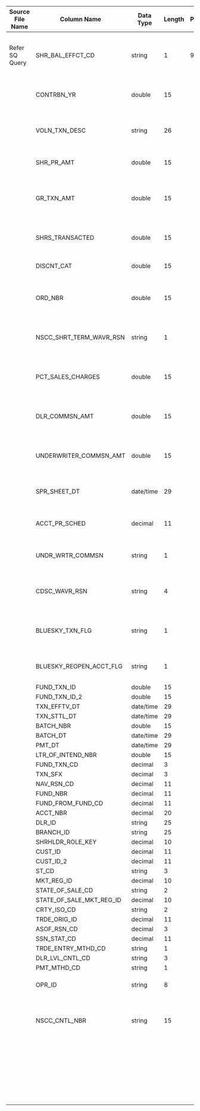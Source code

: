 |	Source File Name	|	Column Name	|	Data Type	|	Length	|	Precision	|	Nullable	|	PK	|	BK	|		|		|		|		|	Target Table Name	|	Column Name	|	Data Type	|	Length	|	Nullable	|	PK	|
|	---	|	---	|	---	|	---	|	---	|	---	|	---	|	---	|	---	|	---	|	---	|	---	|	---	|	---	|	---	|	---	|	---	|	---	|
|	Refer SQ Query	|	SHR_BAL_EFFCT_CD	|	string	|	1	|	9	|		|		|	Seq Number	|		|		|		|	Table: HDM.FUND_TRANS_HIST<br>Condition: FUND_TXN_ID = in_FUND_TXN_ID AND FUND_TXN_ID_2 = in_FUND_TXN_ID_2<br>	|	FUND_TRANS_HIST	|	TXN_HIST_KEY	|	"number(p,s)"	|	10	|		|	Y	|
|		|	CONTRBN_YR	|	double	|	15	|		|		|		|		|		|	Table: HDM.TRANSACTION_TYPE<br>Condition: TXN_SFX_CD = IN_TXN_SFX_CD AND TXN_CD = IN_TXN_CD<br>output Column: TXN_TYPE_KEY<br>	|		|		|		|	TXN_TYPE_KEY	|	"number(p,s)"	|	10	|		|	Y	|
|		|	VOLN_TXN_DESC	|	string	|	26	|		|		|		|		|		|	Table: HDM.REGION<br>Condition: ST_CD = IN_ST_CD AND MKTG_REG_ID = IN_MKTG_REG_ID AND CRTY_CD = IN_CRTY_CD<br>output Column:REG_KEY<br>	|		|		|		|	REG_KEY	|	"number(p,s)"	|	10	|		|	Y	|
|		|	SHR_PR_AMT	|	double	|	15	|		|		|		|		|		|	Table: HDM.DEALER<br>Condition: DLR_ID = IN_DLR_ID<br>output ColumnDLR_KEY<br>	|		|		|		|	DLR_KEY	|	"number(p,s)"	|	10	|		|	Y	|
|		|	GR_TXN_AMT	|	double	|	15	|		|		|		|		|		|	Table:HDM.SHAREHOLDER<br>Condition: CUST_IDNFCN_NBR = IN_CUST_IDNFCN_NBR AND CUST_IDNFCN_NBR_2 = IN_CUST_IDNFCN_NBR_2<br>output Column:SHRHLDR_KEY<br>	|		|		|		|	SHRHLDR_KEY	|	"number(p,s)"	|	10	|		|	Y	|
|		|	SHRS_TRANSACTED	|	double	|	15	|		|		|		|		|		|	Table:HDM.ACCOUNT<br>Condition: ACCT_NBR = IN_ACCT_NBR AND FUND_NBR = IN_FUND_NBR<br>output Column:ACCT_KEY<br>	|		|		|		|	ACCT_KEY	|	"number(p,s)"	|	10	|		|	Y	|
|		|	DISCNT_CAT	|	double	|	15	|		|		|		|		|		|	Table:HDM.FUND<br>Condition: FUND_NBR = IN_FUND_NBR<br>output Column:FUND_KEY<br>	|		|		|		|	FUND_KEY	|	"number(p,s)"	|	10	|		|	Y	|
|		|	ORD_NBR	|	double	|	15	|		|		|		|		|		|	//:LKP.LKP_DM_DIM_CALENDAR(TXN_EFFTV_DT)<br><br>Table:LKP.LKP_DM_DIM_CALENDAR<br>Condition: CAL_DAY = TXN_EFFTV_DT<br>output Column:DAY_KEY<br>	|		|		|		|	EFFTV_DAY_KEY	|	"number(p,s)"	|	10	|		|	Y	|
|		|	NSCC_SHRT_TERM_WAVR_RSN	|	string	|	1	|		|		|		|		|		|	//::LKP.LKP_DM_DIM_CALENDAR(TXN_STTL_DT)<br><br>Table:LKP.LKP_DM_DIM_CALENDAR<br>Condition: CAL_DAY = TXN_STTL_DT<br>output Column:DAY_KEY<br>	|		|		|		|	STTL_DAY_KEY	|	"number(p,s)"	|	10	|		|	Y	|
|		|	PCT_SALES_CHARGES	|	double	|	15	|		|		|		|		|		|	:LKP.LKP_DM_DIM_CALENDAR(PMT_DT)<br><br>Table:LKP.LKP_DM_DIM_CALENDAR<br>Condition: CAL_DAY = PMT_DT<br>output Column:DAY_KEY<br>	|		|		|		|	PMT_DAY_KEY	|	"number(p,s)"	|	10	|		|	Y	|
|		|	DLR_COMMSN_AMT	|	double	|	15	|		|		|		|		|		|	//:LKP.LKP_DM_DIM_CALENDAR(BATCH_DT)<br><br>Table:LKP.LKP_DM_DIM_CALENDAR<br>Condition: CAL_DAY = BATCH_DT<br>output Column:DAY_KEY<br>	|		|		|		|	BATCH_DAY_KEY	|	"number(p,s)"	|	10	|		|	Y	|
|		|	UNDERWRITER_COMMSN_AMT	|	double	|	15	|		|		|		|		|		|	<br>Table:HDM.DEALER_BRANCH<br>Condition: DLR_ID = IN_DLR_ID AND BRANCH_ID = IN_BRANCH_ID<br>output Column:DLR_BRANCH_KEY<br>	|		|		|		|	DLR_BRANCH_KEY	|	"number(p,s)"	|	10	|		|	Y	|
|		|	SPR_SHEET_DT	|	date/time	|	29	|		|		|		|		|		|	<br>Table:HDM.TRADE_ORIGIN<br>Condition: TRDE_ORIG_ID = in_TRDE_ORIG_ID<br>output Column:TRDE_ORIG_KEY<br>	|		|		|		|	TRDE_ORIG_KEY	|	"number(p,s)"	|	10	|		|	Y	|
|		|	ACCT_PR_SCHED	|	decimal	|	11	|		|		|		|		|		|	<br>Table:HDM.REASON_CODE<br>Condition: RSN_CD = in_RSN_CD<br>output Column:RSN_KEY<br>	|		|		|		|	RSN_KEY	|	"number(p,s)"	|	10	|		|	Y	|
|		|	UNDR_WRTR_COMMSN	|	string	|	1	|		|		|		|		|		|	<br>Table:HDM.SOCIAL_SECURITY_STATUS<br>Condition: SSN_STAT_CD = in_SSN_STAT_CD<br>output Column:SSN_STAT_KEY<br>	|		|		|		|	SSN_STAT_KEY	|	"number(p,s)"	|	10	|		|	Y	|
|		|	CDSC_WAVR_RSN	|	string	|	4	|		|		|		|		|		|	<br>Table:HDM.TRADE_ENTRY_METHOD<br>Condition: TRDE_ENTRY_MTHD_CD = in_TRDE_ENTRY_MTHD_CD<br>output Column:TRDE_ENTRY_MTHD_KEY<br>	|		|		|		|	TRDE_ENTRY_MTHD_KEY	|	"number(p,s)"	|	10	|		|	Y	|
|		|	BLUESKY_TXN_FLG	|	string	|	1	|		|		|		|		|		|	<br>Table:HDM.DEALER_LEVEL_CONTROL<br>Condition: DLR_LVL_CNTL_CD = in_DLR_LVL_CNTL_CD<br>output Column:DLR_LVL_CNTL_KEY<br>	|		|		|		|	DLR_LVL_CNTL_KEY	|	"number(p,s)"	|	10	|		|	Y	|
|		|	BLUESKY_REOPEN_ACCT_FLG	|	string	|	1	|		|		|		|		|		|	<br>Table:HDM.PAYMENT_METHOD<br>Condition: PMT_MTHD_CD = in_PMT_MTHD_CD<br>output Column:PMT_MTHD_KEY<br>	|		|		|		|	PMT_MTHD_KEY	|	"number(p,s)"	|	10	|		|	Y	|
|		|	FUND_TXN_ID	|	double	|	15	|		|		|		|		|	"IIF(ISNULL(SHRHLDR_ROLE_KEY),-1,SHRHLDR_ROLE_KEY)"	|		|		|		|		|	SHRHLDR_ROLE_KEY	|	"number(p,s)"	|	10	|		|	Y	|
|		|	FUND_TXN_ID_2	|	double	|	15	|		|		|		|	ACCT_NBR	|		|		|		|		|		|	ACCT_NBR	|	number	|	15	|		|		|
|		|	TXN_EFFTV_DT	|	date/time	|	29	|		|		|		|	FUND_TXN_ID	|		|		|		|		|		|	FUND_TXN_ID	|	number	|	15	|		|		|
|		|	TXN_STTL_DT	|	date/time	|	29	|		|		|		|	FUND_TXN_ID_2	|		|		|		|		|		|	FUND_TXN_ID_2	|	number	|	15	|		|		|
|		|	BATCH_NBR	|	double	|	15	|		|		|		|	LTR_OF_INTEND_NBR	|		|		|		|		|		|	LTR_OF_INTEND_NBR	|	number	|	15	|		|		|
|		|	BATCH_DT	|	date/time	|	29	|		|		|		|	BATCH_NBR	|		|		|		|		|		|	BATCH_NBR	|	number	|	15	|		|		|
|		|	PMT_DT	|	date/time	|	29	|		|		|		|	DISCNT_CAT	|		|		|		|		|		|	DISCNT_CAT	|	number	|	15	|		|		|
|		|	LTR_OF_INTEND_NBR	|	double	|	15	|		|		|		|	FUND_ORD_NBR	|		|		|		|		|		|	FUND_ORD_NBR	|	number	|	15	|		|		|
|		|	FUND_TXN_CD	|	decimal	|	3	|		|		|		|	NAV_CD	|		|		|		|		|		|	NAV_CD	|	varchar2	|	1	|		|		|
|		|	TXN_SFX	|	decimal	|	3	|		|		|		|	ACCT_PR_SCHED	|		|		|		|		|		|	ACCT_PR_SCHED	|	number	|	15	|		|		|
|		|	NAV_RSN_CD	|	decimal	|	11	|		|		|		|	UNDR_WRTR_COMMSN_CD	|		|		|		|		|		|	UNDR_WRTR_COMMSN_CD	|	varchar2	|	1	|		|		|
|		|	FUND_NBR	|	decimal	|	11	|		|		|		|	CDSC_WAVR_RSN_CD	|		|		|		|		|		|	CDSC_WAVR_RSN_CD	|	varchar2	|	4	|		|		|
|		|	FUND_FROM_FUND_CD	|	decimal	|	11	|		|		|		|	NSCC_SHRT_TERM_TRADER_WAVR_RSN	|		|		|		|		|		|	NSCC_SHRT_TERM_TRADER_WAVR_RSN	|	varchar2	|	1	|		|		|
|		|	ACCT_NBR	|	decimal	|	20	|		|		|		|	CONTRBN_TAX_YR	|		|		|		|		|		|	CONTRBN_TAX_YR	|	"number(p,s)"	|	4	|		|		|
|		|	DLR_ID	|	string	|	25	|		|		|		|	SHRS	|		|		|		|		|		|	SHRS	|	number	|	15	|		|		|
|		|	BRANCH_ID	|	string	|	25	|		|		|		|	SHR_PR	|		|		|		|		|		|	SHR_PR	|	number	|	15	|		|		|
|		|	SHRHLDR_ROLE_KEY	|	decimal	|	10	|		|		|		|	GR_AMT	|		|		|		|		|		|	GR_AMT	|	number	|	15	|		|		|
|		|	CUST_ID	|	decimal	|	11	|		|		|		|	SALES_PCT	|		|		|		|		|		|	SALES_PCT	|	number	|	15	|		|		|
|		|	CUST_ID_2	|	decimal	|	11	|		|		|		|	DLR_COMMSN_AMT	|		|		|		|		|		|	DLR_COMMSN_AMT	|	number	|	15	|		|		|
|		|	ST_CD	|	string	|	3	|		|		|		|	UNDR_WRTR_COMMSN_AMT	|		|		|		|		|		|	UNDR_WRTR_COMMSN_AMT	|	number	|	15	|		|		|
|		|	MKT_REG_ID	|	decimal	|	10	|		|		|		|	NET_AMT	|		|		|		|		|		|	NET_AMT	|	number	|	15	|		|		|
|		|	STATE_OF_SALE_CD	|	string	|	2	|		|		|		|	BLUESKY_TXN_FLG	|		|		|		|		|		|	BLUESKY_TXN_FLG	|	varchar2	|	1	|		|		|
|		|	STATE_OF_SALE_MKT_REG_ID	|	decimal	|	10	|		|		|		|		|	SYSDATE	|		|		|		|		|	ROW_STRT_DTTM	|	date	|	19	|		|		|
|		|	CRTY_ISO_CD	|	string	|	2	|		|		|		|		|		|		|		|		|		|	ROW_STOP_DTTM	|	date	|	19	|		|		|
|		|	TRDE_ORIG_ID	|	decimal	|	11	|		|		|		|		|	Y'	|		|		|		|		|	CURR_ROW_FLG	|	varchar2	|	1	|		|		|
|		|	ASOF_RSN_CD	|	decimal	|	3	|		|		|		|		|	4	|		|		|		|		|	SRC_SYS_ID	|	number	|	15	|		|		|
|		|	SSN_STAT_CD	|	decimal	|	11	|		|		|		|		|	$$etlcyckey	|		|		|		|		|	ETL_LOAD_CYC_KEY	|	"number(p,s)"	|	10	|		|	Y	|
|		|	TRDE_ENTRY_MTHD_CD	|	string	|	1	|		|		|		|	TXN_DESC	|		|		|		|		|		|	TXN_DESC	|	varchar2	|	255	|		|		|
|		|	DLR_LVL_CNTL_CD	|	string	|	3	|		|		|		|	SHR_BAL_EFFCT_FLG	|		|		|		|		|		|	SHR_BAL_EFFCT_FLG	|	varchar2	|	1	|		|		|
|		|	PMT_MTHD_CD	|	string	|	1	|		|		|		|	BLUESKY_REOPEN_ACCT_FLG	|		|		|		|		|		|	BLUESKY_REOPEN_ACCT_FLG	|	varchar2	|	1	|		|		|
|		|	OPR_ID	|	string	|	8	|		|		|		|		|		|	Table: HDM.FUND<br>Condition: FUND_NBR = IN_FUND_NBR<br>output ColumnFUND_KEY<br>	|		|		|		|	FRTO_FUND_KEY	|	"number(p,s)"	|	10	|		|	Y	|
|		|	NSCC_CNTL_NBR	|	string	|	15	|		|		|		|		|		|	//:: :LKP.LKP_DM_DIM_CALENDAR(SPR_SHEET_DT)<br><br>Table:LKP.LKP_DM_DIM_CALENDAR<br>Condition: CAL_DAY = SPR_SHEET_DT<br>output Column:DAY_KEY<br>	|		|		|		|	SPR_SHEET_DAY_KEY	|	number	|	15	|		|	Y	|
|		|		|		|		|		|		|		|		|		|		|		|		|		|		|		|		|		|		|
|		|		|		|		|		|		|		|		|		|		|		|		|		|		|		|		|		|		|
|		|		|		|		|		|		|		|		|		|		|		|		|		|		|		|		|		|		|
|		|		|		|		|		|		|		|		|		|		|		|		|		|		|		|		|		|		|
|		|		|		|		|		|		|		|		|		|		|		|		|		|		|		|		|		|		|
|		|		|		|		|		|		|		|		|		|		|		|		|		|		|		|		|		|		|
|		|		|		|		|		|		|		|		|		|		|		|		|		|		|		|		|		|		|
|		|		|		|		|		|		|		|		|		|		|		|		|		|		|		|		|		|		|
|		|		|		|		|		|		|		|		|		|		|		|		|		|		|		|		|		|		|
|		|		|		|		|		|		|		|		|		|		|		|		|		|		|		|		|		|		|
|		|		|		|		|		|		|		|		|		|		|		|		|		|		|		|		|		|		|
|		|		|		|		|		|		|		|		|		|		|		|		|		|		|		|		|		|		|
|		|		|		|		|		|		|		|		|		|		|		|		|		|		|		|		|		|		|
|		|		|		|		|		|		|		|		|		|		|		|		|		|		|		|		|		|		|
|		|		|		|		|		|		|		|		|		|		|		|		|		|		|		|		|		|		|
|		|		|		|		|		|		|		|		|		|		|		|		|		|		|		|		|		|		|
|		|		|		|		|		|		|		|		|		|		|		|		|		|		|		|		|		|		|
|		|		|		|		|		|		|		|		|		|		|		|		|		|		|		|		|		|		|
|		|		|		|		|		|		|		|		|		|		|		|		|		|		|		|		|		|		|
|		|		|		|		|		|		|		|		|		|		|		|		|		|		|		|		|		|		|
|		|		|		|		|		|		|		|		|		|		|		|		|		|		|		|		|		|		|
|		|		|		|		|		|		|		|		|		|		|		|		|		|		|		|		|		|		|
|		|		|		|		|		|		|		|		|		|		|		|		|		|		|		|		|		|		|
|		|		|		|		|		|		|		|		|		|		|		|		|		|		|		|		|		|		|
|		|		|		|		|		|		|		|		|		|		|		|		|		|		|		|		|		|		|
|		|		|		|		|		|		|		|		|		|		|		|		|		|		|		|		|		|		|
|		|		|		|		|		|		|		|		|		|		|		|		|		|		|		|		|		|		|
